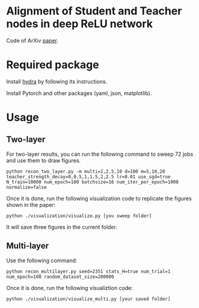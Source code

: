 # Alignment of Student and Teacher nodes in deep ReLU network
Code of ArXiv [paper](https://arxiv.org/abs/1909.13458). 


# Required package
Install [hydra](https://github.com/facebookresearch/hydra) by following its instructions.

Install Pytorch and other packages (yaml, json, matplotlib). 


# Usage

## Two-layer

For two-layer results, you can run the following command to sweep 72 jobs and use them to draw figures. 

```
python recon_two_layer.py -m multi=1,2,5,10 d=100 m=5,10,20 teacher_strength_decay=0,0.5,1,1.5,2,2.5 lr=0.01 use_sgd=true N_train=10000 num_epoch=100 batchsize=16 num_iter_per_epoch=1000 normalize=false
```

Once it is done, run the following visualization code to replicate the figures shown in the paper:
```
python ./visualization/visualize.py [you sweep folder]
```

It will save three figures in the current folder.

## Multi-layer

Use the following command: 
```
python recon_multilayer.py seed=2351 stats_H=true num_trial=1 num_epoch=100 random_dataset_size=200000
```

Once it is done, run the following visualiztion code:
```
python ./visualization/visualize_multi.py [your saved folder]
```


